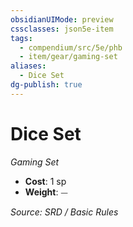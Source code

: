 ```yaml
---
obsidianUIMode: preview
cssclasses: json5e-item
tags:
  - compendium/src/5e/phb
  - item/gear/gaming-set
aliases:
  - Dice Set
dg-publish: true
---
```

# Dice Set
*Gaming Set*  

- **Cost**: 1 sp
- **Weight**: ⏤

*Source: SRD / Basic Rules*